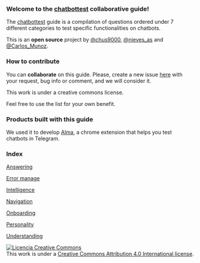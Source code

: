 ### Welcome to the [chatbottest](http://chatbottest.com) collaborative guide! 

The [chatbottest](http://chatbottest.com) guide is a compilation of questions ordered under 7 different categories to test specific functionalities on chatbots.

This is an **open source** project by [@chus9000](https://twitter.com/chus9000), [@nieves_as](https://twitter.com/nieves_as) and [@Carlos_Munoz](https://twitter.com/Carlos_Munoz).

### How to contribute

You can **collaborate** on this guide. Please, create a new issue [here](https://github.com/chatbottest-com/guide/issues) with your request, bug info or comment, and we will consider it.

This work is under a creative commons license.

Feel free to use the list for your own benefit.

### Products built with this guide

We used it to develop [Alma](http://chatbottest.com), a chrome extension that helps you test chatbots in Telegram.

### Index

[Answering](https://github.com/chatbottest-com/guide/wiki/Answering)

[Error manage](https://github.com/chatbottest-com/guide/wiki/Error-manage)

[Intelligence](https://github.com/chatbottest-com/guide/wiki/Intelligence)

[Navigation](https://github.com/chatbottest-com/guide/wiki/Navigation)

[Onboarding](https://github.com/chatbottest-com/guide/wiki/Onboarding)

[Personality](https://github.com/chatbottest-com/guide/wiki/Personality)

[Understanding](https://github.com/chatbottest-com/guide/wiki/Understanding)

[![Licencia Creative Commons](https://i.creativecommons.org/l/by/4.0/88x31.png)](http://creativecommons.org/licenses/by/4.0/)  
This work is under a [Creative Commons Attribution 4.0 International license](http://creativecommons.org/licenses/by/4.0/).